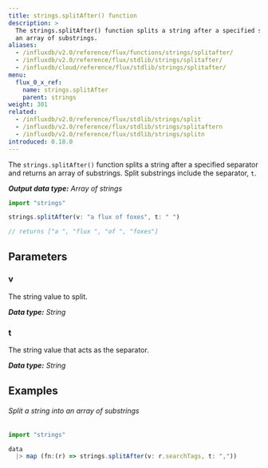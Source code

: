 ```yaml
---
title: strings.splitAfter() function
description: >
  The strings.splitAfter() function splits a string after a specified separator and returns
  an array of substrings.
aliases:
  - /influxdb/v2.0/reference/flux/functions/strings/splitafter/
  - /influxdb/v2.0/reference/flux/stdlib/strings/splitafter/
  - /influxdb/cloud/reference/flux/stdlib/strings/splitafter/
menu:
  flux_0_x_ref:
    name: strings.splitAfter
    parent: strings
weight: 301
related:
  - /influxdb/v2.0/reference/flux/stdlib/strings/split
  - /influxdb/v2.0/reference/flux/stdlib/strings/splitaftern
  - /influxdb/v2.0/reference/flux/stdlib/strings/splitn
introduced: 0.18.0
---
```


The `strings.splitAfter()` function splits a string after a specified separator and returns
an array of substrings.
Split substrings include the separator, `t`.

_**Output data type:** Array of strings_

```js
import "strings"

strings.splitAfter(v: "a flux of foxes", t: " ")

// returns ["a ", "flux ", "of ", "foxes"]
```

## Parameters

### v
The string value to split.

_**Data type:** String_

### t
The string value that acts as the separator.

_**Data type:** String_

## Examples

###### Split a string into an array of substrings
```js
import "strings"

data
  |> map (fn:(r) => strings.splitAfter(v: r.searchTags, t: ","))
```
